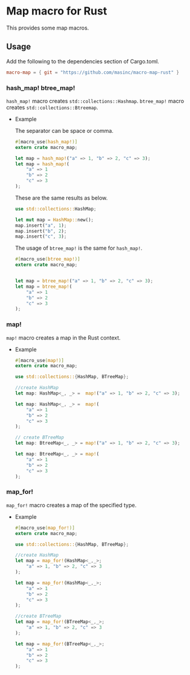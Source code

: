 # Map macro for Rust

This provides some map macros.

## Usage

Add the following to the dependencies section of Cargo.toml.
```toml
macro-map = { git = "https://github.com/masinc/macro-map-rust" }
```

### hash_map! btree_map!

`hash_map!` macro creates `std::collections::Hashmap`.
`btree_map!` macro creates `std::collections::Btreemap`.

* Example

    The separator can be space or comma.


    ```rust
    #[macro_use(hash_map!)]
    extern crate macro_map;

    let map = hash_map!("a" => 1, "b" => 2, "c" => 3);
    let map = hash_map!(
        "a" => 1
        "b" => 2
        "c" => 3
    );
    ```

    These are the same results as below.

    ```rust
    use std::collections::HashMap;

    let mut map = HashMap::new();
    map.insert("a", 1);
    map.insert("b", 2);
    map.insert("c", 3);
    ```

    The usage of `btree_map!` is the same for `hash_map!`.

    ```rust
    #[macro_use(btree_map!)]
    extern crate macro_map;


    let map = btree_map!("a" => 1, "b" => 2, "c" => 3);
    let map = btree_map!(
        "a" => 1
        "b" => 2
        "c" => 3
    );
    ```

### map!

`map!` macro creates a map in the Rust context.

* Example

    ```rust
    #[macro_use(map!)]
    extern crate macro_map;

    use std::collections::{HashMap, BTreeMap};

    //create HashMap
    let map: HashMap<_, _> =  map!("a" => 1, "b" => 2, "c" => 3);

    let map: HashMap<_, _> =  map!(
        "a" => 1
        "b" => 2
        "c" => 3
    );

    // create BTreeMap
    let map: BtreeMap<_, _> = map!("a" => 1, "b" => 2, "c" => 3);

    let map: BtreeMap<_, _> = map!(
        "a" => 1
        "b" => 2
        "c" => 3
    );

    ```

### map_for!

`map_for!` macro creates a map of the specified type.

* Example

    ```rust
    #[macro_use(map_for!)]
    extern crate macro_map;

    use std::collections::{HashMap, BTreeMap};

    //create HashMap
    let map = map_for!(HashMap<_,_>;
        "a" => 1, "b" => 2, "c" => 3
    );

    let map = map_for!(HashMap<_,_>;
        "a" => 1
        "b" => 2
        "c" => 3
    );

    //create BTreeMap
    let map = map_for!(BTreeMap<_,_>;
        "a" => 1, "b" => 2, "c" => 3
    );

    let map = map_for!(BTreeMap<_,_>;
        "a" => 1
        "b" => 2
        "c" => 3
    );

    ```
